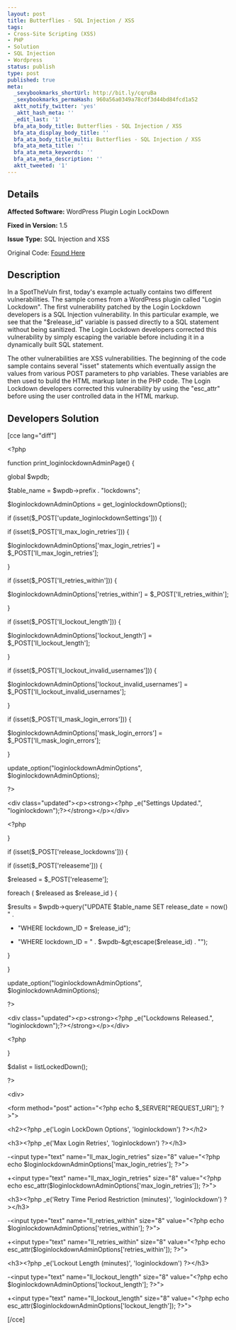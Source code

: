 ```yaml
---
layout: post
title: Butterflies - SQL Injection / XSS
tags:
- Cross-Site Scripting (XSS)
- PHP
- Solution
- SQL Injection
- Wordpress
status: publish
type: post
published: true
meta:
  _sexybookmarks_shortUrl: http://bit.ly/cqruBa
  _sexybookmarks_permaHash: 960a56a0349a78cdf3d44bd84fcd1a52
  aktt_notify_twitter: 'yes'
  _aktt_hash_meta: ''
  _edit_last: '1'
  bfa_ata_body_title: Butterflies - SQL Injection / XSS
  bfa_ata_display_body_title: ''
  bfa_ata_body_title_multi: Butterflies - SQL Injection / XSS
  bfa_ata_meta_title: ''
  bfa_ata_meta_keywords: ''
  bfa_ata_meta_description: ''
  aktt_tweeted: '1'
---
```

## Details
__Affected Software:__ WordPress Plugin Login LockDown

__Fixed in Version:__  1.5

__Issue Type:__ SQL Injection and XSS

Original Code: <a title="Butterflies" href="http://spotthevuln.com/2010/04/butterflies/" target="_blank">Found Here</a>
## Description
In a SpotTheVuln first, today's example actually contains two different vulnerabilities.  The sample comes from a WordPress plugin called "Login Lockdown".  The first vulnerability patched by the Login Lockdown developers is a SQL Injection vulnerability.  In this particular example, we see that the "$release_id" variable is passed directly to a SQL statement without being sanitized.  The Login Lockdown developers corrected this vulnerability by simply escaping the variable before including it in a dynamically built SQL statement.

The other vulnerabilities are XSS vulnerabilities.  The beginning of the code sample contains several "isset" statements which eventually assign the values from various POST parameters to php variables.  These variables are then used to build the HTML markup later in the PHP code.  The Login Lockdown developers corrected this vulnerability by using the "esc_attr" before using the user controlled data in the HTML markup.
## Developers Solution
[cce lang="diff"]
<div id="_mcePaste">

&lt;?php

function print_loginlockdownAdminPage() {

global $wpdb;

$table_name = $wpdb-&gt;prefix . "lockdowns";

$loginlockdownAdminOptions = get_loginlockdownOptions();

if (isset($_POST['update_loginlockdownSettings'])) {

if (isset($_POST['ll_max_login_retries'])) {

$loginlockdownAdminOptions['max_login_retries'] = $_POST['ll_max_login_retries'];

}

if (isset($_POST['ll_retries_within'])) {

$loginlockdownAdminOptions['retries_within'] = $_POST['ll_retries_within'];

}

if (isset($_POST['ll_lockout_length'])) {

$loginlockdownAdminOptions['lockout_length'] = $_POST['ll_lockout_length'];

}

if (isset($_POST['ll_lockout_invalid_usernames'])) {

$loginlockdownAdminOptions['lockout_invalid_usernames'] = $_POST['ll_lockout_invalid_usernames'];

}

if (isset($_POST['ll_mask_login_errors'])) {

$loginlockdownAdminOptions['mask_login_errors'] = $_POST['ll_mask_login_errors'];

}

update_option("loginlockdownAdminOptions", $loginlockdownAdminOptions);

?&gt;

&lt;div class="updated"&gt;&lt;p&gt;&lt;strong&gt;&lt;?php _e("Settings Updated.", "loginlockdown");?&gt;&lt;/strong&gt;&lt;/p&gt;&lt;/div&gt;

&lt;?php

}

if (isset($_POST['release_lockdowns'])) {

if (isset($_POST['releaseme'])) {

$released = $_POST['releaseme'];

foreach ( $released as $release_id ) {

$results = $wpdb-&gt;query("UPDATE $table_name SET release_date = now() " .

- "WHERE lockdown_ID = $release_id");

+ "WHERE lockdown_ID = " . $wpdb-&gt;escape($release_id) . "");

}

}

update_option("loginlockdownAdminOptions", $loginlockdownAdminOptions);

?&gt;

&lt;div class="updated"&gt;&lt;p&gt;&lt;strong&gt;&lt;?php _e("Lockdowns Released.", "loginlockdown");?&gt;&lt;/strong&gt;&lt;/p&gt;&lt;/div&gt;

&lt;?php

}

$dalist = listLockedDown();

?&gt;

&lt;div&gt;

&lt;form method="post" action="&lt;?php echo $_SERVER["REQUEST_URI"]; ?&gt;"&gt;

&lt;h2&gt;&lt;?php _e('Login LockDown Options', 'loginlockdown') ?&gt;&lt;/h2&gt;

&lt;h3&gt;&lt;?php _e('Max Login Retries', 'loginlockdown') ?&gt;&lt;/h3&gt;

-&lt;input type="text" name="ll_max_login_retries" size="8" value="&lt;?php echo $loginlockdownAdminOptions['max_login_retries']; ?&gt;"&gt;

+&lt;input type="text" name="ll_max_login_retries" size="8" value="&lt;?php echo esc_attr($loginlockdownAdminOptions['max_login_retries']); ?&gt;"&gt;

&lt;h3&gt;&lt;?php _e('Retry Time Period Restriction (minutes)', 'loginlockdown') ?&gt;&lt;/h3&gt;

-&lt;input type="text" name="ll_retries_within" size="8" value="&lt;?php echo $loginlockdownAdminOptions['retries_within']; ?&gt;"&gt;

+&lt;input type="text" name="ll_retries_within" size="8" value="&lt;?php echo esc_attr($loginlockdownAdminOptions['retries_within']); ?&gt;"&gt;

&lt;h3&gt;&lt;?php _e('Lockout Length (minutes)', 'loginlockdown') ?&gt;&lt;/h3&gt;

-&lt;input type="text" name="ll_lockout_length" size="8" value="&lt;?php echo $loginlockdownAdminOptions['lockout_length']; ?&gt;"&gt;

+&lt;input type="text" name="ll_lockout_length" size="8" value="&lt;?php echo esc_attr($loginlockdownAdminOptions['lockout_length']); ?&gt;"&gt;

</div>
[/cce] 
